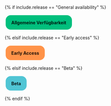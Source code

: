 {% if include.release == "General availability" %}

<span style="display: inline-flex; align-items: center; background: #00bf7d; color: rgba(0, 0, 0, .87); padding: 6px 17px; border-radius: 16px; font-size: 14px; height: 32px; margin: 3px; transition: all .3s ease; border: 1px solid transparent; font-weight: bold;">
    Allgemeine Verfügbarkeit
</span>

{% elsif include.release == "Early access" %}

<span style="display: inline-flex; align-items: center; background: #ff9349; color: rgba(0, 0, 0, .87); padding: 6px 17px; border-radius: 16px; font-size: 14px; height: 32px; margin: 3px; transition: all .3s ease; border: 1px solid transparent; font-weight: bold;">
    Early Access
</span>


{% elsif include.release == "Beta" %}

<span style="display: inline-flex; align-items: center; background: #50c5d4; color: rgba(0, 0, 0, .87); padding: 6px 17px; border-radius: 16px; font-size: 14px; height: 32px; margin: 3px; transition: all .3s ease; border: 1px solid transparent; font-weight: bold;">
    Beta
</span>

{% endif %}